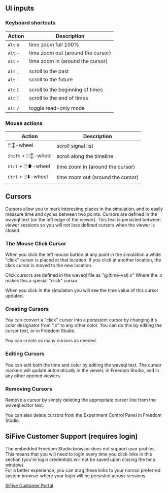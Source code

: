 ##



## UI inputs

### Keyboard shortcuts

| Action | Description |
|-|-|
| <kbd>Alt</kbd> <kbd>0</kbd> | time zoom full 100% |
| <kbd>Alt</kbd> <kbd>-</kbd> | time zoom out (around the cursor) |
| <kbd>Alt</kbd> <kbd>+</kbd> | time zoom in (around the cursor) |
|||
| <kbd>Alt</kbd> <kbd>,</kbd> | scroll to the past |
| <kbd>Alt</kbd> <kbd>.</kbd> | scroll to the future |
|||
| <kbd>Alt</kbd> <kbd>[</kbd> | scroll to the beginning of times |
| <kbd>Alt</kbd> <kbd>]</kbd> | scroll to the end of times |
|||
| <kbd>Alt</kbd> <kbd>/</kbd> | toggle read-only mode |

### Mouse actions

| Action | Description |
|-|-|
| 🖱️↕️-wheel | scroll signal list |
| <kbd>Shift</kbd> + 🖱️↕️-wheel  | scroll along the timeline |
| <kbd>Ctrl</kbd> + 🖱️⬆️-wheel | time zoom in (around the cursor) |
| <kbd>Ctrl</kbd> + 🖱️⬇️-wheel | time zoom out (around the cursor) |


## Cursors

Cursors allow you to mark interesting places in the simulation, and to
easily measure time and cycles between two points.  Cursors are defined in the waveql text (on the left edge of the viewer).  This text is persisted between viewer sessions so you will not lose defined cursors when the viewer is closed.

### The Mouse Click Cursor

When you click the left mouse button at any point in the simulation a white "click" cursor is placed at that location.  If you click at another location, the click cursor is moved to the new location.

Click cursors are defined in the waveql file as "@(time-val).x"   Where the .x makes this a special "click" cursor.  

When you click in the simulation you will see the time value of this
cursor updated.

### Creating Cursors

You can convert a "click" cursor into a persistent cursor by changing it's color designator from ".x" to any other color.  You can do this by editing the cursor text, or in Freedom Studio.

You can create as many cursors as needed.

### Editing Cursors

You can edit both the time and color by editing the waveql text.  The cursor markers will update automatically in the viewer, in Freedom Studio, and in any other opened viewers.

### Removing Cursors

Remove a cursor by simply deleting the appropriate cursor line from the waveql editor text.

You can also delete cursors from the Experiment Control Panel in Freedom Studio.

## SiFive Customer Support (requires login)

The embedded Freedom Studio browser does not support user profiles.  This means that you will need to login every time
you click links in this section (you're login credentials will not be saved upon closing the help window).  
For a better experience, you can drag these links to your normal preferred system browser where
your login will be persisted across sessions.

[SiFive Customer Portal](https://sifive.atlassian.net/servicedesk/customer/portal/47/article/465732086?src=-88580917)